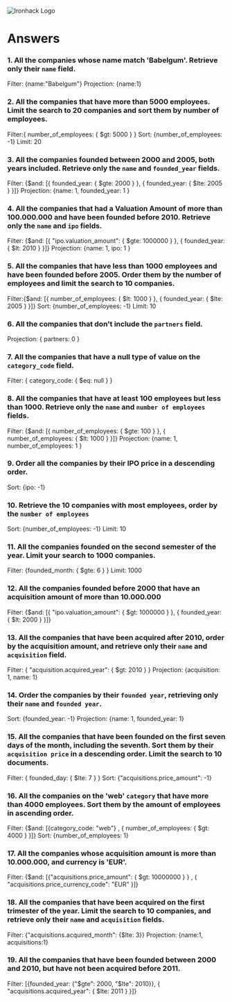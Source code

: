 ![Ironhack Logo](https://i.imgur.com/1QgrNNw.png)

# Answers

### 1. All the companies whose name match 'Babelgum'. Retrieve only their `name` field.

Filter: {name:"Babelgum"}
Projection: {name:1}

### 2. All the companies that have more than 5000 employees. Limit the search to 20 companies and sort them by **number of employees**.

Filter:{ number_of_employees: { $gt: 5000 } }
Sort: {number_of_employees: -1}
Limit: 20

### 3. All the companies founded between 2000 and 2005, both years included. Retrieve only the `name` and `founded_year` fields.

Filter: {$and: [{ founded_year: { $gte: 2000 } }, { founded_year: { $lte: 2005 } }]}
Projection: {name: 1, founded_year: 1 }

### 4. All the companies that had a Valuation Amount of more than 100.000.000 and have been founded before 2010. Retrieve only the `name` and `ipo` fields.

Filter: {$and: [{ "ipo.valuation_amount": { $gte: 1000000 } }, { founded_year: { $lt: 2010 } }]}
Projection: {name: 1, ipo: 1 }

### 5. All the companies that have less than 1000 employees and have been founded before 2005. Order them by the number of employees and limit the search to 10 companies.

Filter:{$and: [{ number_of_employees: { $lt: 1000 } }, { founded_year: { $lte: 2005 } }]}
Sort: {number_of_employees: -1}
Limit: 10

### 6. All the companies that don't include the `partners` field.

Projection: { partners: 0 }

### 7. All the companies that have a null type of value on the `category_code` field.

Filter: { category_code: { $eq: null } }

### 8. All the companies that have at least 100 employees but less than 1000. Retrieve only the `name` and `number of employees` fields.

Filter: {$and: [{ number_of_employees: { $gte: 100 } }, { number_of_employees: { $lt: 1000 } }]}
Projection: {name: 1, number_of_employees: 1 }

### 9. Order all the companies by their IPO price in a descending order.

Sort: {ipo: -1}

### 10. Retrieve the 10 companies with most employees, order by the `number of employees`

Sort: {number_of_employees: -1}
Limit: 10

### 11. All the companies founded on the second semester of the year. Limit your search to 1000 companies.

Filter: {founded_month: { $gte: 6 } }
Limit: 1000

### 12. All the companies founded before 2000 that have an acquisition amount of more than 10.000.000

Filter: {$and: [{ "ipo.valuation_amount": { $gt: 1000000 } }, { founded_year: { $lt: 2000 } }]}

### 13. All the companies that have been acquired after 2010, order by the acquisition amount, and retrieve only their `name` and `acquisition` field.

Filter: { "acquisition.acquired_year": { $gt: 2010 } }
Projection: {acquisition: 1, name: 1}

### 14. Order the companies by their `founded year`, retrieving only their `name` and `founded year`.

Sort: {founded_year: -1}
Projection: {name: 1, founded_year: 1}

### 15. All the companies that have been founded on the first seven days of the month, including the seventh. Sort them by their `acquisition price` in a descending order. Limit the search to 10 documents.

Filter: { founded_day: { $lte: 7 } }
Sort: {"acquisitions.price_amount": -1}

### 16. All the companies on the 'web' `category` that have more than 4000 employees. Sort them by the amount of employees in ascending order.

Filter: {$and: [{category_code: "web"} , { number_of_employees: { $gt: 4000 } }]}
Sort: {number_of_employees: 1}

### 17. All the companies whose acquisition amount is more than 10.000.000, and currency is 'EUR'.

Filter: {$and: [{"acquisitions.price_amount": { $gt: 10000000 } } , { "acquisitions.price_currency_code": "EUR" }]}

### 18. All the companies that have been acquired on the first trimester of the year. Limit the search to 10 companies, and retrieve only their `name` and `acquisition` fields.

Filter: {"acquisitions.acquired_month": {$lte: 3}}
Projection: {name:1, acquisitions:1}

### 19. All the companies that have been founded between 2000 and 2010, but have not been acquired before 2011.

Filter: [{founded_year: {"$gte": 2000, "$lte": 2010}}, { "acquisitions.acquired_year": { $lte: 2011 } }]}
